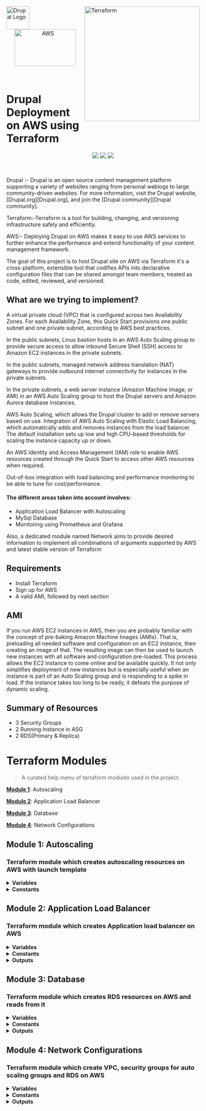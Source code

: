 
<img align="left" alt="Drupal Logo" src="https://www.drupal.org/files/Wordmark_blue_RGB.png" height="60px">
<img align="right" alt="Terraform" src="https://www.terraform.io/assets/images/logo-hashicorp-3f10732f.svg"  width="300">
<p align="center"><img align="middle" width="160" height="96" alt="AWS" src="https://user-images.githubusercontent.com/42437393/126828661-63749f56-2bd4-4447-9225-f41dd737025b.png"></p>
<br>

# Drupal Deployment on AWS using Terraform 

<p align="center">
<a href="https://img.shields.io/badge/drupal-v9.2.2-009cde">
<img src="https://img.shields.io/badge/drupal-v9.2.2-009cde" /></a>
  
<a href="https://img.shields.io/badge/aws-v3.37.0-FF9900">
<img src="https://img.shields.io/badge/aws-v3.37.0-FF9900" /></a> 
  
<a href="https://img.shields.io/badge/terraform-v0.15.0-844FBA">
<img src="https://img.shields.io/badge/terraform-v0.15.0-844FBA" /></a>

</p>













<br/>

Drupal :- Drupal is an open source content management platform supporting a variety of
websites ranging from personal weblogs to large community-driven websites. For
more information, visit the Drupal website, [Drupal.org][Drupal.org], and join
the [Drupal community][Drupal community].

Terraform:-Terraform is a tool for building, changing, and versioning infrastructure safely and efficiently.

AWS:- Deploying Drupal on AWS makes it easy to use AWS services to further enhance the performance and extend functionality of your content management framework.

The goal of this project is to host Drupal site on AWS via Terraform  it's a cross-platform, extensible tool that codifies APIs into declarative configuration files that can be shared amongst team members, treated as code, edited, reviewed, and versioned.


## What are we trying to implement?

A virtual private cloud (VPC) that is configured across two Availability Zones. For each Availability Zone, this Quick Start provisions one public subnet and one private subnet, according to AWS best practices.

In the public subnets, Linux bastion hosts in an AWS Auto Scaling group to provide secure access to allow inbound Secure Shell (SSH) access to Amazon EC2 instances in the private subnets.

In the public subnets, managed network address translation (NAT) gateways to provide outbound internet connectivity for instances in the private subnets.

In the private subnets, a web server instance (Amazon Machine Image, or AMI) in an AWS Auto Scaling group to host the Drupal servers and Amazon Aurora database instances.

AWS Auto Scaling, which allows the Drupal cluster to add or remove servers based on use.
Integration of AWS Auto Scaling with Elastic Load Balancing, which automatically adds and removes instances from the load balancer. The default installation sets up low and high CPU-based thresholds for scaling the instance capacity up or down.

An AWS Identity and Access Management (IAM) role to enable AWS resources created through the Quick Start to access other AWS resources when required.

Out-of-box integration with load balancing and performance monitoring to be able to tune for cost/performance.




#### The different areas taken into account involves:
-  Application Load Balancer with Autoscaling 
-  MySql Database
-  Monitoring using Prometheus and Grafana

Also, a dedicated module named Network aims to provide desired information to implement all combinations of arguments supported by AWS and latest stable version of Terraform

## Requirements

-  Install Terraform
- Sign up for AWS 
- A valid AMI, followed by next section

## AMI
If you run AWS EC2 instances in AWS, then you are probably familiar with the concept of pre-baking Amazon Machine Images (AMIs). 
That is, preloading all needed software and configuration on an EC2 instance, then creating an image of that. The resulting image
can then be used to launch new instances with all software and configuration pre-loaded. This process allows the EC2 instance to come 
online and be available quickly. It not only simplifies deployment of new instances but is especially useful when an instance is part of 
an Auto Scaling group and is responding to a spike in load. If the instance takes too long to be ready, it defeats the purpose of dynamic scaling.

## Summary of Resources
-  3 Security Groups
-  2 Running Instance in ASG
-  2 RDS(Primary & Replica) 

# Terraform Modules

> A curated help menu of terraform modules used in the project.

[**Module 1**](#mod1): Autoscaling

[**Module 2**](#mod2): Application Load Balancer

[**Module 3**](#mod3): Database

[**Module 4**](#mod4): Network Configurations

<a id='mod1'></a>
## Module 1: Autoscaling


### Terraform module which creates autoscaling resources on AWS with launch template

<details>
  <summary><b>Variables</b></summary>
  
```

```
</details>

<details>
  <summary><b>Constants</b></summary>
  
```

```
</details>

<a id='mod2'></a>
## Module 2: Application Load Balancer


### Terraform module which creates Application load balancer on AWS

<details>
  <summary><b>Variables</b></summary>
  
```
   
```
</details>

<details>
  <summary><b>Constants</b></summary>
  
```

```
</details>

<details>
  <summary><b>Outputs</b></summary>
  
```

```
</details>

<a id='mod3'></a>
## Module 3: Database



### Terraform module which creates RDS resources on AWS and reads from it

<details>
  <summary><b>Variables</b></summary>
  
```
  
```
</details>

<details>
  <summary><b>Constants</b></summary>
  
```

```
</details>

<details>
  <summary><b>Outputs</b></summary>
  
```

```
</details>


<a id='mod4'></a>
## Module 4: Network Configurations


### Terraform module which create VPC, security groups for auto scaling groups and RDS on AWS

<details>
  <summary><b>Variables</b></summary>
 
  ```
 
 ```
</details>

<details>
  <summary><b>Constants</b></summary>
  
  ```
 
  ```

</details>

<details>
  <summary><b>Outputs</b></summary>
  
```
 

```
</details>

